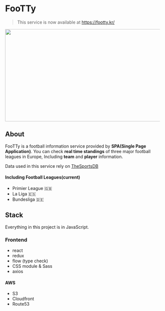 # FooTTy

> This service is now available at https://footty.kr/

<p align="center"><img src="https://footty.kr/ogimage.png" width="650" height="300"></p>

## About

FooTTy is a football information service provided by **SPA(Single Page Application)**.
You can check **real time standings** of three major football leagues in Europe, Including **team** and **player** information.

Data used in this service rely on [TheSportsDB](https://www.thesportsdb.com/)

#### Including Football Leagues(current)
 - Primier League :uk:
 - La Liga :es:
 - Bundesliga :de:

## Stack

Everything in this project is in JavaScript.

### Frontend

- react
- redux
- flow (type check)
- CSS module & Sass
- axios

#### AWS

- S3
- Cloudfront
- Route53
